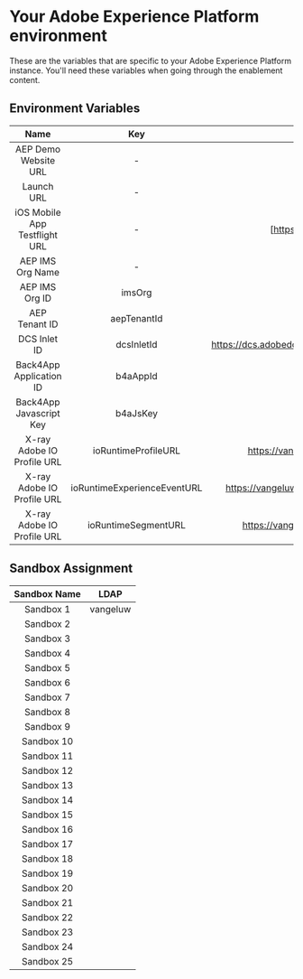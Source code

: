 # Your Adobe Experience Platform environment

These are the variables that are specific to your Adobe Experience Platform instance. You'll need these variables when going through the enablement content.

## Environment Variables

| Name     | Key | Value       |
|:-------------:| :---------------:|:---------------:|
| AEP Demo Website URL |-| [https://aepdemo.net ](https://aepdemo.net)|
| Launch URL |-| [https://launch.adobe.com ](https://launch.adobe.com)|
| iOS Mobile App Testflight URL |-| [https://testflight.apple.com/join/oKydQgg1](https://testflight.apple.com/join/oKydQgg1)|
| AEP IMS Org Name         |-| Experience Platform International Demo|
| AEP IMS Org ID         |imsOrg| A71C5A0C536804740A490D44@AdobeOrg|
| AEP Tenant ID         | aepTenantId | \_apac\_sc |
| DCS Inlet ID         | dcsInletId | https://dcs.adobedc.net/collection/ab472ca505733adc90e4e917200284f6adff234a8fae731b6ffa31d06604c1fb  |
| Back4App Application ID        |b4aAppId| hgJBdVOS2efdsjfJCn6qXXOxT5jJFzialLAHJixD9 |
| Back4App Javascript Key       |b4aJsKey| LgZYoUSHabVv5jdndbzbdoXhFoTRG7x7vw2ZE29pyPP |
| X-ray Adobe IO Profile URL       |ioRuntimeProfileURL| https://vangeluw.adobeio-static.net/api/v1/web/aepxrayINTDEMO-1.0/getAEPProfileInfoXray.json |
| X-ray Adobe IO Profile URL       |ioRuntimeExperienceEventURL| https://vangeluw.adobeio-static.net/api/v1/web/aepxrayINTDEMO-1.0/getAEPExperienceEventInfoXray.json |
| X-ray Adobe IO Profile URL       |ioRuntimeSegmentURL| https://vangeluw.adobeio-static.net/api/v1/web/aepxrayINTDEMO-1.0/getAEPSegmentInfoXray.json |

## Sandbox Assignment

| Sandbox Name     | LDAP       |
|:-------------:| :---------------:|
| Sandbox 1 |vangeluw|1|
| Sandbox 2 ||
| Sandbox 3 ||
| Sandbox 4 ||
| Sandbox 5 ||
| Sandbox 6 ||
| Sandbox 7 ||
| Sandbox 8 ||
| Sandbox 9 ||
| Sandbox 10 ||
| Sandbox 11 ||
| Sandbox 12 ||
| Sandbox 13 ||
| Sandbox 14 ||
| Sandbox 15 ||
| Sandbox 16 ||
| Sandbox 17 ||
| Sandbox 18 ||
| Sandbox 19 ||
| Sandbox 20 ||
| Sandbox 21 ||
| Sandbox 22 ||
| Sandbox 23 ||
| Sandbox 24 ||
| Sandbox 25 ||

